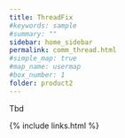 ```yaml
---
title: ThreadFix
#keywords: sample
#summary: ""
sidebar: home_sidebar
permalink: comm_thread.html
#simple_map: true
#map_name: usermap
#box_number: 1
folder: product2
---
```


Tbd

{% include links.html %}
